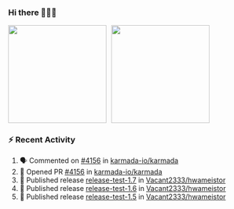 ### Hi there 👋👋👋

<div style="display: flex; gap: 10px;">
  <img height="200px" src="https://github-readme-stats.vercel.app/api?username=Vacant2333&show_icons=true&theme=flag-india&count_private=true&hide_rank=true&include_all_commits=true">
  <img height="200px" src="https://github-readme-stats.vercel.app/api/top-langs/?username=Vacant2333&layout=donut">
</div>

### :zap: Recent Activity

<!--START_SECTION:activity-->
1. 🗣 Commented on [#4156](https://github.com/karmada-io/karmada/pull/4156#issuecomment-1779283407) in [karmada-io/karmada](https://github.com/karmada-io/karmada)
2. 💪 Opened PR [#4156](https://github.com/karmada-io/karmada/pull/4156) in [karmada-io/karmada](https://github.com/karmada-io/karmada)
3. 🚀 Published release [release-test-1.7](https://github.com/Vacant2333/hwameistor/releases/tag/1.7) in [Vacant2333/hwameistor](https://github.com/Vacant2333/hwameistor)
4. 🚀 Published release [release-test-1.6](https://github.com/Vacant2333/hwameistor/releases/tag/1.6) in [Vacant2333/hwameistor](https://github.com/Vacant2333/hwameistor)
5. 🚀 Published release [release-test-1.5](https://github.com/Vacant2333/hwameistor/releases/tag/1.5) in [Vacant2333/hwameistor](https://github.com/Vacant2333/hwameistor)
<!--END_SECTION:activity-->
